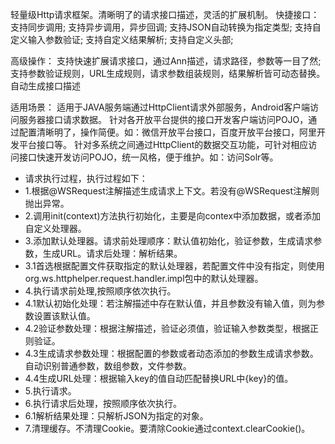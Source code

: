 轻量级Http请求框架。清晰明了的请求接口描述，灵活的扩展机制。
快捷接口：
支持同步调用;
支持异步调用，异步回调;
支持JSON自动转换为指定类型;
支持自定义输入参数验证;
支持自定义结果解析;
支持自定义头部;

高级操作：
支持快速扩展请求接口，通过Ann描述，请求路径，参数等一目了然;
支持参数验证规则，URL生成规则，请求参数组装规则，结果解析皆可动态替换。
自动生成接口描述

适用场景：
适用于JAVA服务端通过HttpClient请求外部服务，Android客户端访问服务器接口请求数据。
针对各开放平台提供的接口开发客户端访问POJO，通过配置清晰明了，操作简便。如：微信开放平台接口，百度开放平台接口，阿里开发平台接口等。
针对多系统之间通过HttpClient的数据交互功能，可针对相应访问接口快速开发访问POJO，统一风格，便于维护。如：访问Solr等。

 * 请求执行过程，执行过程如下：
 * 1.根据@WSRequest注解描述生成请求上下文。若没有@WSRequest注解则抛出异常。
 * 2.调用init(context)方法执行初始化，主要是向contex中添加数据，或者添加自定义处理器。
 * 3.添加默认处理器。请求前处理顺序：默认值初始化，验证参数，生成请求参数，生成URL。请求后处理：解析结果。
 * 3.1首选根据配置文件获取指定的默认处理器，若配置文件中没有指定，则使用org.ws.httphelper.request.handler.impl包中的默认处理器。
 * 4.执行请求前处理,按照顺序依次执行。
 * 4.1默认初始化处理：若注解描述中存在默认值，并且参数没有输入值，则为参数设置该默认值。
 * 4.2验证参数处理：根据注解描述，验证必须值，验证输入参数类型，根据正则验证。
 * 4.3生成请求参数处理：根据配置的参数或者动态添加的参数生成请求参数。自动识别普通参数，数组参数，文件参数。
 * 4.4生成URL处理：根据输入key的值自动匹配替换URL中{key}的值。
 * 5.执行请求。
 * 6.执行请求后处理，按照顺序依次执行。
 * 6.1解析结果处理：只解析JSON为指定的对象。
 * 7.清理缓存。不清理Cookie。要清除Cookie通过context.clearCookie()。